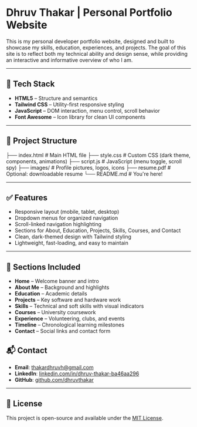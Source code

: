 # Dhruv Thakar | Personal Portfolio Website

This is my personal developer portfolio website, designed and built to showcase my skills, education, experiences, and projects. The goal of this site is to reflect both my technical ability and design sense, while providing an interactive and informative overview of who I am.

---

## 🔧 Tech Stack

- **HTML5** – Structure and semantics
- **Tailwind CSS** – Utility-first responsive styling
- **JavaScript** – DOM interaction, menu control, scroll behavior
- **Font Awesome** – Icon library for clean UI components

---

## 📁 Project Structure

├── index.html         # Main HTML file
├── style.css          # Custom CSS (dark theme, components, animations)
├── script.js          # JavaScript (menu toggle, scroll spy)
├── images/            # Profile pictures, logos, icons
├── resume.pdf         # Optional: downloadable resume
└── README.md          # You're here!


---

## ✅ Features

- Responsive layout (mobile, tablet, desktop)
- Dropdown menus for organized navigation
- Scroll-linked navigation highlighting
- Sections for About, Education, Projects, Skills, Courses, and Contact
- Clean, dark-themed design with Tailwind styling
- Lightweight, fast-loading, and easy to maintain

---

## 📂 Sections Included

- **Home** – Welcome banner and intro
- **About Me** – Background and highlights
- **Education** – Academic details
- **Projects** – Key software and hardware work
- **Skills** – Technical and soft skills with visual indicators
- **Courses** – University coursework
- **Experience** – Volunteering, clubs, and events
- **Timeline** – Chronological learning milestones
- **Contact** – Social links and contact form


## 📬 Contact

- **Email**: thakardhruvh@gmail.com  
- **LinkedIn**: [linkedin.com/in/dhruv-thakar-ba46aa296](https://linkedin.com/in/dhruv-thakar-ba46aa296)  
- **GitHub**: [github.com/dhruvthakar](https://github.com/dhruvthakar)

---

## 📄 License

This project is open-source and available under the [MIT License](LICENSE).

